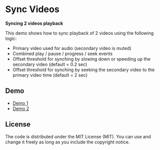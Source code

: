 # Sync Videos
**Syncing 2 videos playback**

This demo shows how to sync playback of 2 videos using the following logic:
* Primary video used for audio (secondary video is muted)
* Combined play / pause / progress / seek events
* Offset threshold for synching by slowing down or speeding up the secondary video (default = 0.2 sec)
* Offset threshold for synching by seeking the secondary video to the primary video time (default = 2 sec)

## Demo
* [Demo 1](https://amirch1.github.io/sync-videos/example1.html) 
* [Demo 2](https://amirch1.github.io/sync-videos/example2.html) 

## License
The code is distributed under the MIT License (MIT). You can use and change it freely as long as you include the copyright notice.
